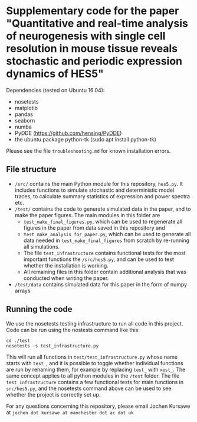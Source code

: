 # Supplementary code for the paper "Quantitative and real-time analysis of neurogenesis with single cell resolution in mouse tissue reveals stochastic and periodic expression dynamics of HES5"

Dependencies (tested on Ubuntu 16.04):

- nosetests
- matplotib
- pandas
- seaborn
- numba
- PyDDE (https://github.com/hensing/PyDDE) 
- the ubuntu package python-tk (sudo apt install python-tk)

Please see the file `troubleshooting.md` for known installation errors.

## File structure

- `/src/` contains the main Python module for this repository, `hes5.py`. It includes functions to simulate stochastic and deterministic model traces, to calculate summary statistics of expression and power spectra etc.
- `/test/` contains the code to generate simulated data in the paper, and to make the paper figures. The main modules in this folder are 
  - `test_make_final_figures.py`, which can be used to regenerate all figures in the paper from data saved in this repository and 
  - `test_make_analysis_for_paper.py`, which can be used to generate all data needed in `test_make_final_figures` from scratch by re-running all simulations.
  - The file `test_infrastructure` contains functional tests for the most important functions the `/src/hes5.py`, and can be used to test whether the installation is working.
  - All remaining files in this folder contain additional analysis that was conducted when writing the paper.
- `/test/data` contains simulated data for this paper in the form of numpy arrays

## Running the code

We use the nosetests testing infrastructure to run all code in this project. Code can be run using the nostests command like this:

~~~
cd ./test
nosetests -s test_infrastructure.py
~~~

This will run all functions in `test/test_infrastructure.py` whose name starts with `test_`, and it is possible to toggle whether individual functions are run by renaming them, for example by replacing `test_` with `xest_`. The same concept applies to all python modules in the `/test` folder. The file `test_infrastructure` contains a few functional tests for main functions in `src/hes5.py`, and the nosetests command above can be used to see whether the project is correctly set up.

For any questions concerning this repository, please email Jochen Kursawe at `jochen dot kursawe at manchester dot ac dot uk`

